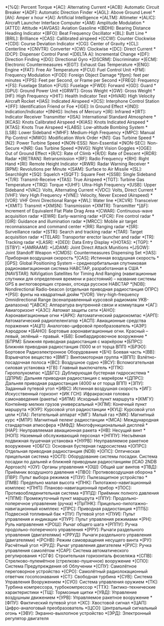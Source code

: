 *[%Q]: Percent Torque
*[AC]: Alternating Current
*[ACB]: Automatic Circuit Breaker
*[ADF]: Automatic Direction Finder
*[AGL]: Above Ground Level
*[Ah]: Amper x hour
*[AI]: Artificial Intelligence
*[ALTM]: Altimeter
*[ALIC]: Aircraft Launcher Interface Computer
*[AM]: Amplitude Modulation
*[ATTD]: Attitude
*[AVGAS]: Aviation Gasoline
*[BDHI]: Bearing Distance Heading Indicator
*[BFO]: Beat Frequency Oscillator
*[BL]: Butt Line
*[BRIL]: Brilliance
*[CAS]: Callibrated airspeed
*[CCW]: Counter Clockwise
*[CDI]: Course Deviation Indicator
*[CG]: Center of Gravity
*[CL]: Centerline
*[CNVTR]: Converter
*[CW]: Clockwise
*[DC]: Direct Current
*[DCP]: Dispenser Control Panel
*[DELTA A]: Incremental Change
*[DF]: Direction Finding
*[DG]: Directional Gyro
*[DSCRM]: Discriminator
*[ECM]: Electronic Countermeasures
*[EGT]: Exhaust Gas Temperature
*[ENG]: Engine
*[FAT]: Free Air Temperature
*[FCU]: Fuel Control Unit
*[FM]: Frequency Modulation
*[FOD]: Foreign Object Damage
*[fpm]: feet per minutes
*[FPS]: Feet per Second, or Frame per Second
*[FREQ]: Frequency
*[FS]: Fuselage Station
*[FUS]: Fuselage
*[FWD]: Forward
*[GD]: Guard
*[GPU]: Ground Power Unit
*[GRWT]: Gross Weight
*[GW]: Gross Weight
*[HF]: High Frequency
*[HIT]: Health Indicator Test
*[HVAR]: High Velocity Aircraft Rocket
*[IAS]: Indicated Airspeed
*[ICS]: Interphone Control Station
*[IFF]: Identification Friend or Foe
*[IGE]: In Ground Effect
*[IND]: Indication/Indicator
*[INHG]: Inches of Mercury
*[IR]: Infrared
*[IRT]: Indicator Receiver Transmitter
*[ISA]: International Standard Atmosphere
*[KCAS]: Knots Calibrated Airspeed
*[KIAS]: Knots Indicated Airspeed
*[KTAS]: Knots True Airspeed
*[LABS]: Low-altitude Bombing System
*[LSB]: Lower Sideband
*[MHF]: Medium-High Frequency
*[MPC]: Manual Pip Control
*[MWO]: Modification Work Order
*[N1]: Gas Turbine Speed
*[N2]: Power Turbine Speed
*[NON-ESS]: Non-Essential
*[NON-SEC]: Non-Secure
*[NR]: Gas Turbine Speed
*[NVG]: Night Vision Goggles
*[OGE]: Out of Ground Effect
*[R/C]: Rate of Climb
*[R/D]: Rate of Descent
*[RDR]: Radar
*[RETRAN]: Retransmission
*[RF]: Radio Frequency
*[RH]: Right Hand
*[RI]: Remote Height Indicator
*[RWR]: Radar Warning Receiver
*[RPM]: Revolutions per Minute
*[SAM]: Surface to Air Missile
*[SL]: Searchlight
*[SQ]: Squelch
*[SQFT]: Square Feet
*[SSB]: Single Sideband
*[T/R]: Transmit-Receive
*[TAS]: True Airspeed
*[TGT]: Turbine Gas Temperature
*[TRQ]: Torque
*[UHF]: Ultra-High Frequency
*[USB]: Upper Sideband
*[VAC]: Volts, Alternating Current
*[VDC]: Volts, Direct Current
*[VHF]: Very High Frequency
*[VNE]: Velocity, Never Exceed (Airspeed)
*[VOR]: VHF Omni Directional Range
*[WL]: Water line
*[XCVR]: Transceiver
*[XMIT]: Transmit
*[XMSN]: Transmission
*[XMTR]: Transmitter
*[ΔF]: Increment of Equivalent Flat Plate Drag Area
*[CWAR]: Continuous-wave acquisition radar
*[EWR]: Early-warning radar
*[FCR]: Fire control radar
*[GIR]: Guidance and illumination radar
*[MRCC]: Mobile air target reconnaissance and command center
*[RR]: Ranging radar
*[SR]: Surveillance radar
*[STR]: Search and tracking radar
*[TAR]: Target acquisition radar
*[TELAR]: Transporter erector launcher and radar
*[TR]: Tracking radar
*[LASR]: 
*[DED]: Data Entry Display
*[HOTAS]: 
*[TGP]: 
*[STBY]: 
*[AMRAAM]: 
*[JDAM]: Joint Direct Attack Munitions
*[JSOW]: Joint Standoff Weapon
*[CMDS]: Countermeasures Dispensing Set
*[IAS]: Приборная воздушная скорость
*[CAS]: Истинная воздушная скорость
*[GPS]: Global Positioning System – среднеорбитальная спутниковая радионавигационная система НАВСТАР, разработанная в США
*[NAVSTAR]: NAVigation Satellites for Timing And Ranging (навигационные спутники для определения времени и расстояний) – название системы GPS в англоговорящих странах, отсюда русское НАВСТАР
*[NDB]: Nondirectional Radio-beacon (отдельная приводная радиостанция ОПРС)
*[PSI]: фунты на квадратный дюйм
*[VOR]: Very-high-frequency Omnidirectional Range (всенаправленный курсовой радиомаяк УKB-диапазона)
*[АВСК]: Аппаратура внутренней связи и коммутации
*[АГ]: Авиагоризонт
*[АЗС]: Автомат защиты сети
*[АНО]: Аэронавигационные огни
*[АРК]: Автоматический радиокомпас
*[АРП]: Автоматический радиопеленгатор
*[АСП]: Авиационные средства поражения
*[АЦП]: Аналогово-цифровой преобразователь
*[АЭР]: Аэродром
*[БАНО]: Бортовые аэронавигационные огни. Красный – левый, зелёный – правый.
*[БВ]: Бомбардировочное вооружение
*[БПРМ]: Ближняя приводная радиостанция с маркёром
*[БПРС]: Ближняя приводная радиостанция (1000 м от торца ВПП)
*[БРЭО]: Бортовое Радиоэлектронное Оборудование
*[БЧ]: Боевая часть
*[ВВ]: Взрывчатое вещество
*[ВМГ]: Винтомоторная группа
*[ВПП]: Взлётно-посадочная полоса
*[ВС]: Воздушное судно
*[ВСУ]: Вспомогательная силовая установка
*[ГВ]: Главный выключатель
*[ГПК]: Гирополукомпас
*[ДБГС]: Дублирующая бустерная гидросистема
*[ДПРМ]: Дальняя приводная радиостанция с маркёром
*[ДПРС]: Дальняя приводная радиостанция (4000 м от торца ВПП)
*[ЗПУ]: Заданный путевой угол
*[ИВС]: Истинная воздушная скорость
*[ИГ]: Искусственный горизонт
*[ИК ГСН]: Ифракрасная головка самонаведения (ракеты)
*[ИПМ]: Исходный пункт маршрута
*[КМГУ]: Контейнер мелких грузов универсальный
*[КПМ]: Конечный пункт маршрута
*[КУР]: Курсовой угол радиостанции
*[КУЦ]: Курсовой угол цели
*[ЛА]: Летательный аппарат
*[МГ]: Малый газ
*[МК]: Магнитный курс
*[МПР]: Магнитный пеленг радиостанции
*[МСА]: Международная стандартная атмосфера
*[МФД]: Многофункциональный дисплей
*[НАР]: Неуправляемая авиационная ракета
*[НВ]: Несущий винт
*[НОП]: Наземный обслуживающий персонал
*[НППУ]: Несъёмная подвижная пушечная установка
*[НУРВ]: Неуправляемое ракетное вооружение
*[ОБГС]: Основная бустерная гидросистема
*[ОПРС]: Отдельная приводная радиостанция (NDB)
*[ОПС]: Оптическая прицельная система
*[ОСП]: Оборудование системы посадки. Система посадки по дальней и ближней приводным радиостанциям (ICAO 2NDB Approach)
*[ОУ]: Органы управления
*[ОШ]: Общий шаг винтов
*[ПВД]: Приёмник воздушного давления
*[ПВО]: Противовоздушная оборона
*[ПВР]: Пульт выбора режимов
*[ПЗУ]: Пылезащитное устройство
*[ПМВ]: Предельно малая высота
*[ПНК]: Пилотажно-навигационный комплекс
*[ПНП]: Планово-навигационный прибор
*[ПОС]: Противообледенительная система
*[ППД]: Приёмник полного давления
*[ППМ]: Промежуточный пункт маршрута
*[ППУ]: Продольно-поперечное управление (ручка)
*[ПрПНК]: Прицельно-пилотажно-навигационный комплекс
*[ПРС]: Приводная радиостанция
*[ПТБ]: Подвесной топливный бак
*[ПУ]: Путевой угол
*[ПУИ]: Пульт управления и индикации
*[ПУР]: Пульт управления режимами
*[РН]: Руль направления
*[РОШ]: Рычаг общего шага
*[РППУ]: Ручка продольно-поперечного управления
*[РРУ]: Рычаги раздельного управления (двигателями)
*[РРУД]: Рычаги раздельного управления (двигателями)
*[РСНВ]: Режим самовращения несущего винта
*[РУ]: Расчётный угол
*[РУД]: Рычаг управления двигателем
*[РУС]: Ручка управления самолётом
*[САР]: Система автоматического регулирования
*[СГФ]: Строительная горизонталь фюзеляжа
*[СПВ]: Стрелково-пулемётное (стрелково-пушечное) вооружение
*[СПО]: Система Предупреждения об Облучении
*[СПУ]: Самолётное переговорное устройство
*[СРО]: Самолётный радиолокационный ответчик госопознавания
*[СТ]: Свободная турбина
*[СУB]: Система Управления Вооружением
*[СУО]: Система управления оружием
*[ТК]: Турбина компрессора, турбокомпрессор
*[ТТХ]: Тактико-технические характеристики
*[ТЩ]: Тормозные щитки
*[УВД]: Управление воздушным движением
*[УРВ]: Управляемое ракетное вооружение
*[ФПУ]: Фактический путевой угол
*[ХС]: Хвостовой сигнал
*[ЦАП]: Цифро-аналоговый преобразователь
*[ЦСО]: Центральный сигнальный огонь
*[ЭВУ]: Экранно-выхлопное устройство
*[ЭРД]: Электронный регулятор двигателя
